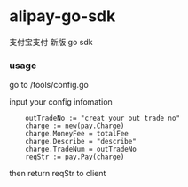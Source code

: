 # alipay-go-sdk
支付宝支付 新版 go sdk

### usage
go to /tools/config.go

input your config infomation

```golang
  	outTradeNo := "creat your out trade no"
	charge := new(pay.Charge)
	charge.MoneyFee = totalFee
	charge.Describe = "describe"
	charge.TradeNum = outTradeNo
	reqStr := pay.Pay(charge)
```
then return reqStr to client

